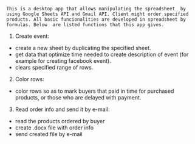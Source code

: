     This is a desktop app that allows manipulating the spreadsheet  by using Google Sheets API and Gmail API. Client might order specified products. All basic funcionalities are developed in spreadsheet by formulas. Below  are listed functions that this app gives.
1. Create event:
- create a new sheet by duplicating the specified sheet.
- get data that optimize time needed to create description of event (for example for creating facebook event).
- clears specified range of rows.
2. Color rows:
- color rows so as to mark buyers that paid in time for purchased products, or those who are delayed with payment.
3. Read order info and send it by e-mail:
- read the products ordered by buyer
- create .docx file with order info
- send created file by e-mail
